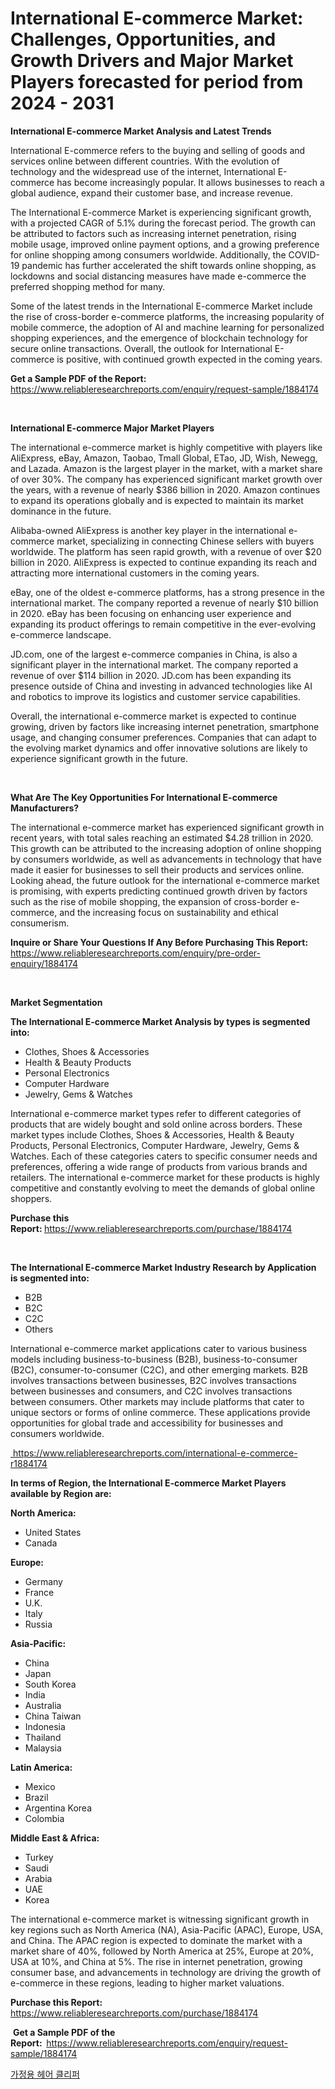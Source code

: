 <p><h1>International E-commerce Market: Challenges, Opportunities, and Growth Drivers and Major Market Players forecasted for period from 2024 - 2031</h1></p><p><strong>International E-commerce Market Analysis and Latest Trends</strong></p>
<p><p>International E-commerce refers to the buying and selling of goods and services online between different countries. With the evolution of technology and the widespread use of the internet, International E-commerce has become increasingly popular. It allows businesses to reach a global audience, expand their customer base, and increase revenue.</p><p>The International E-commerce Market is experiencing significant growth, with a projected CAGR of 5.1% during the forecast period. The growth can be attributed to factors such as increasing internet penetration, rising mobile usage, improved online payment options, and a growing preference for online shopping among consumers worldwide. Additionally, the COVID-19 pandemic has further accelerated the shift towards online shopping, as lockdowns and social distancing measures have made e-commerce the preferred shopping method for many.</p><p>Some of the latest trends in the International E-commerce Market include the rise of cross-border e-commerce platforms, the increasing popularity of mobile commerce, the adoption of AI and machine learning for personalized shopping experiences, and the emergence of blockchain technology for secure online transactions. Overall, the outlook for International E-commerce is positive, with continued growth expected in the coming years.</p></p>
<p><strong>Get a Sample PDF of the Report:&nbsp;</strong> <a href="https://www.reliableresearchreports.com/enquiry/request-sample/1884174">https://www.reliableresearchreports.com/enquiry/request-sample/1884174</a></p>
<p>&nbsp;</p>
<p><strong>International E-commerce Major Market Players</strong></p>
<p><p>The international e-commerce market is highly competitive with players like AliExpress, eBay, Amazon, Taobao, Tmall Global, ETao, JD, Wish, Newegg, and Lazada. Amazon is the largest player in the market, with a market share of over 30%. The company has experienced significant market growth over the years, with a revenue of nearly $386 billion in 2020. Amazon continues to expand its operations globally and is expected to maintain its market dominance in the future.</p><p>Alibaba-owned AliExpress is another key player in the international e-commerce market, specializing in connecting Chinese sellers with buyers worldwide. The platform has seen rapid growth, with a revenue of over $20 billion in 2020. AliExpress is expected to continue expanding its reach and attracting more international customers in the coming years.</p><p>eBay, one of the oldest e-commerce platforms, has a strong presence in the international market. The company reported a revenue of nearly $10 billion in 2020. eBay has been focusing on enhancing user experience and expanding its product offerings to remain competitive in the ever-evolving e-commerce landscape.</p><p>JD.com, one of the largest e-commerce companies in China, is also a significant player in the international market. The company reported a revenue of over $114 billion in 2020. JD.com has been expanding its presence outside of China and investing in advanced technologies like AI and robotics to improve its logistics and customer service capabilities.</p><p>Overall, the international e-commerce market is expected to continue growing, driven by factors like increasing internet penetration, smartphone usage, and changing consumer preferences. Companies that can adapt to the evolving market dynamics and offer innovative solutions are likely to experience significant growth in the future.</p></p>
<p>&nbsp;</p>
<p><strong>What Are The Key Opportunities For International E-commerce Manufacturers?</strong></p>
<p><p>The international e-commerce market has experienced significant growth in recent years, with total sales reaching an estimated $4.28 trillion in 2020. This growth can be attributed to the increasing adoption of online shopping by consumers worldwide, as well as advancements in technology that have made it easier for businesses to sell their products and services online. Looking ahead, the future outlook for the international e-commerce market is promising, with experts predicting continued growth driven by factors such as the rise of mobile shopping, the expansion of cross-border e-commerce, and the increasing focus on sustainability and ethical consumerism.</p></p>
<p><strong>Inquire or Share Your Questions If Any Before Purchasing This Report:</strong> <a href="https://www.reliableresearchreports.com/enquiry/pre-order-enquiry/1884174">https://www.reliableresearchreports.com/enquiry/pre-order-enquiry/1884174</a></p>
<p>&nbsp;</p>
<p><strong>Market Segmentation</strong></p>
<p><strong>The International E-commerce Market Analysis by types is segmented into:</strong></p>
<p><ul><li>Clothes, Shoes & Accessories</li><li>Health & Beauty Products</li><li>Personal Electronics</li><li>Computer Hardware</li><li>Jewelry, Gems & Watches</li></ul></p>
<p><p>International e-commerce market types refer to different categories of products that are widely bought and sold online across borders. These market types include Clothes, Shoes & Accessories, Health & Beauty Products, Personal Electronics, Computer Hardware, Jewelry, Gems & Watches. Each of these categories caters to specific consumer needs and preferences, offering a wide range of products from various brands and retailers. The international e-commerce market for these products is highly competitive and constantly evolving to meet the demands of global online shoppers.</p></p>
<p><strong>Purchase this Report:&nbsp;</strong><a href="https://www.reliableresearchreports.com/purchase/1884174">https://www.reliableresearchreports.com/purchase/1884174</a></p>
<p>&nbsp;</p>
<p><strong>The International E-commerce Market Industry Research by Application is segmented into:</strong></p>
<p><ul><li>B2B</li><li>B2C</li><li>C2C</li><li>Others</li></ul></p>
<p><p>International e-commerce market applications cater to various business models including business-to-business (B2B), business-to-consumer (B2C), consumer-to-consumer (C2C), and other emerging markets. B2B involves transactions between businesses, B2C involves transactions between businesses and consumers, and C2C involves transactions between consumers. Other markets may include platforms that cater to unique sectors or forms of online commerce. These applications provide opportunities for global trade and accessibility for businesses and consumers worldwide.</p></p>
<p><a href="https://www.reliableresearchreports.com/international-e-commerce-r1884174">&nbsp;https://www.reliableresearchreports.com/international-e-commerce-r1884174</a></p>
<p><strong>In terms of Region, the International E-commerce Market Players available by Region are:</strong></p>
<p>
    <p> <strong> North America: </strong>
        <ul>
            <li>United States</li>
            <li>Canada</li>
        </ul>
        </p> 
    <p> <strong> Europe: </strong>
        <ul>
            <li>Germany</li>
            <li>France</li>
            <li>U.K.</li>
            <li>Italy</li>
            <li>Russia</li>
        </ul>
        </p> 
    <p> <strong> Asia-Pacific: </strong>
        <ul>
            <li>China</li>
            <li>Japan</li>
            <li>South Korea</li>
            <li>India</li>
            <li>Australia</li>
            <li>China Taiwan</li>
            <li>Indonesia</li>
            <li>Thailand</li>
            <li>Malaysia</li>
        </ul>
        </p> 
    <p> <strong> Latin America: </strong>
        <ul>
            <li>Mexico</li>
            <li>Brazil</li>
            <li>Argentina Korea</li>
            <li>Colombia</li>
        </ul>
        </p> 
    <p> <strong> Middle East & Africa: </strong>
        <ul>
            <li>Turkey</li>
            <li>Saudi</li>
            <li>Arabia</li>
            <li>UAE</li>
            <li>Korea</li>
        </ul>
    </p>
    </p>
<p><p>The international e-commerce market is witnessing significant growth in key regions such as North America (NA), Asia-Pacific (APAC), Europe, USA, and China. The APAC region is expected to dominate the market with a market share of 40%, followed by North America at 25%, Europe at 20%, USA at 10%, and China at 5%. The rise in internet penetration, growing consumer base, and advancements in technology are driving the growth of e-commerce in these regions, leading to higher market valuations.</p></p>
<p><strong>Purchase this Report: </strong><a href="https://www.reliableresearchreports.com/purchase/1884174">https://www.reliableresearchreports.com/purchase/1884174</a></p>
<p>&nbsp;<strong>Get a Sample PDF of the Report:&nbsp;&nbsp;</strong><a href="https://www.reliableresearchreports.com/enquiry/request-sample/1884174">https://www.reliableresearchreports.com/enquiry/request-sample/1884174</a></p>
<p><strong></strong></p>
<p><p><a href="https://github.com/KellyLyncyh543964/Market-Research-Report-List-2/blob/main/60023211224.md">가정용 헤어 클리퍼</a></p></p>